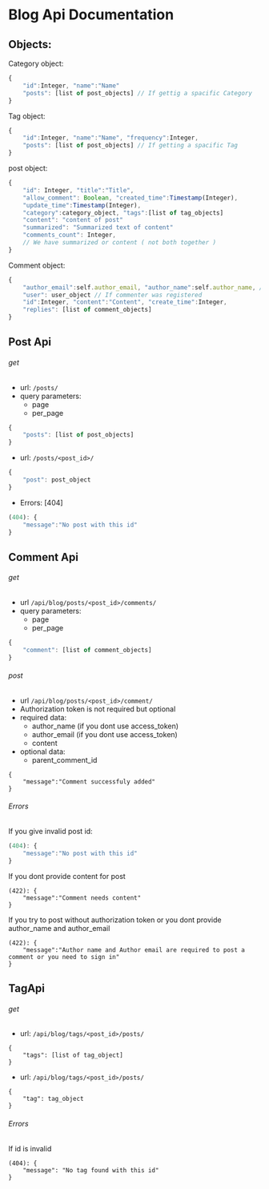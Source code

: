 # Blog Api Documentation

## Objects:

Category object:
```javascript
{
	"id":Integer, "name":"Name"
	"posts": [list of post_objects] // If gettig a spacific Category
}
```


Tag object:

```javascript
{
	"id":Integer, "name":"Name", "frequency":Integer,
	"posts": [list of post_objects] // If getting a spacific Tag
}
```

post object:

```javascript
{
	"id": Integer, "title":"Title",
    "allow_comment": Boolean, "created_time":Timestamp(Integer),
    "update_time":Timestamp(Integer),
    "category":category_object, "tags":[list of tag_objects]
    "content": "content of post"
    "summarized": "Summarized text of content"
    "comments_count": Integer,
    // We have summarized or content ( not both together )
}
```

Comment object:
```javascript
{	
    "author_email":self.author_email, "author_name":self.author_name, // If commenter wasn"t registed user
    "user": user_object // If commenter was registered
    "id":Integer, "content":"Content", "create_time":Integer,
    "replies": [list of comment_objects]
}
```

## Post Api

###### get

* url: ```/posts/```
* query parameters:
	* page
	* per_page

```javascript
{
	"posts": [list of post_objects]
}
```

* url: ```/posts/<post_id>/```

```javascript
{
	"post": post_object
}
```

* Errors: [404]

```javascript
(404): {
	"message":"No post with this id"
}
```

## Comment Api

###### get

* url ```/api/blog/posts/<post_id>/comments/```
* query parameters:
	* page
	* per_page

```javascript
{
	"comment": [list of comment_objects]
}
```

###### post

* url ```/api/blog/posts/<post_id>/comment/```
* Authorization token is not required but optional
* required data:
	* author_name (if you dont use access_token)
	* author_email (if you dont use access_token)
	* content
* optional data:
	* parent_comment_id

```
{
	"message":"Comment successfuly added"
}
```

###### Errors

If you give invalid post id:

```javascript
(404): {
	"message":"No post with this id"
}
```

If you dont provide content for post

```
(422): {
	"message":"Comment needs content"
}
```

If you try to post without authorization token or you dont provide author_name and author_email

```
(422): {
	"message":"Author name and Author email are required to post a comment or you need to sign in"
}
```

## TagApi

###### get

* url: ```/api/blog/tags/<post_id>/posts/```

```
{
	"tags": [list of tag_object]
}
```

* url: ```/api/blog/tags/<post_id>/posts/```

```
{
	"tag": tag_object
}
```

###### Errors

If id is invalid

```
(404): {
	"message": "No tag found with this id"
}
```